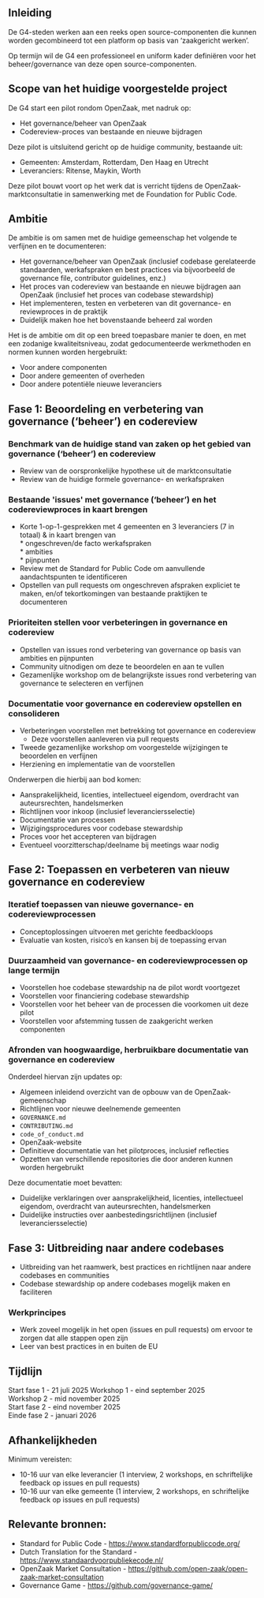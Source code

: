 
## Inleiding

De G4-steden werken aan een reeks open source-componenten die kunnen worden gecombineerd tot een platform op basis van ‘zaakgericht werken’.

Op termijn wil de G4 een professioneel en uniform kader definiëren voor het beheer/governance van deze open source-componenten.

## Scope van het huidige voorgestelde project 

De G4 start een pilot rondom OpenZaak, met nadruk op:
* Het governance/beheer van OpenZaak  
* Codereview-proces van bestaande en nieuwe bijdragen

Deze pilot is uitsluitend gericht op de huidige community, bestaande uit:
* Gemeenten: Amsterdam, Rotterdam, Den Haag en Utrecht  
* Leveranciers: Ritense, Maykin, Worth

Deze pilot bouwt voort op het werk dat is verricht tijdens de OpenZaak-marktconsultatie in samenwerking met de Foundation for Public Code. 

## Ambitie

De ambitie is om samen met de huidige gemeenschap het volgende te verfijnen en te documenteren:
* Het governance/beheer van OpenZaak (inclusief codebase gerelateerde standaarden, werkafspraken en best practices via bijvoorbeeld de governance file, contributor guidelines, enz.)  
* Het proces van codereview van bestaande en nieuwe bijdragen aan OpenZaak (inclusief het proces van codebase stewardship)  
* Het implementeren, testen en verbeteren van dit governance- en reviewproces in de praktijk   
* Duidelijk maken hoe het bovenstaande beheerd zal worden

Het is de ambitie om dit op een breed toepasbare manier te doen, en met een zodanige kwaliteitsniveau, zodat  gedocumenteerde werkmethoden en normen kunnen worden hergebruikt:
* Voor andere componenten  
* Door andere gemeenten of overheden  
* Door andere potentiële nieuwe leveranciers

## Fase 1: Beoordeling en verbetering van governance (‘beheer’) en codereview

### Benchmark van de huidige stand van zaken op het gebied van governance (‘beheer’) en codereview

* Review van de oorspronkelijke hypothese uit de marktconsultatie  
* Review van de huidige formele governance- en werkafspraken

### Bestaande 'issues' met governance (‘beheer’) en het codereviewproces in kaart brengen

* Korte 1-op-1-gesprekken met 4 gemeenten en 3 leveranciers (7 in totaal) & in kaart brengen van  
        * ongeschreven/de facto werkafspraken   
        * ambities  
        * pijnpunten  
* Review met de Standard for Public Code om aanvullende aandachtspunten te identificeren  
* Opstellen van pull requests om ongeschreven afspraken expliciet te maken, en/of tekortkomingen van bestaande praktijken te documenteren

### Prioriteiten stellen voor verbeteringen in governance en codereview

* Opstellen van issues rond verbetering van governance op basis van ambities en pijnpunten  
* Community uitnodigen om deze te beoordelen en aan te vullen  
* Gezamenlijke workshop om de belangrijkste issues rond verbetering van governance te selecteren en verfijnen

### Documentatie voor governance en codereview opstellen en consolideren

* Verbeteringen voorstellen met betrekking tot governance en codereview  
    * Deze voorstellen aanleveren via pull requests  
* Tweede gezamenlijke workshop om voorgestelde wijzigingen te beoordelen en verfijnen  
* Herziening en implementatie van de voorstellen

Onderwerpen die hierbij aan bod komen:
* Aansprakelijkheid, licenties, intellectueel eigendom, overdracht van auteursrechten, handelsmerken  
* Richtlijnen voor inkoop (inclusief leveranciersselectie)  
* Documentatie van processen  
* Wijzigingsprocedures voor codebase stewardship  
* Proces voor het accepteren van bijdragen  
* Eventueel voorzitterschap/deelname bij meetings waar nodig

## Fase 2: Toepassen en verbeteren van nieuw governance en codereview

### Iteratief toepassen van nieuwe governance- en codereviewprocessen

* Conceptoplossingen uitvoeren met gerichte feedbackloops  
* Evaluatie van kosten, risico’s en kansen bij de toepassing ervan

### Duurzaamheid van governance- en codereviewprocessen op lange termijn

* Voorstellen hoe codebase stewardship na de pilot wordt voortgezet  
* Voorstellen voor financiering codebase stewardship 
* Voorstellen voor het beheer van de processen die voorkomen uit deze pilot
* Voorstellen voor afstemming tussen de zaakgericht werken componenten 

### Afronden van hoogwaardige, herbruikbare documentatie van governance en codereview

Onderdeel hiervan zijn updates op:
* Algemeen inleidend overzicht van de opbouw van de OpenZaak-gemeenschap  
* Richtlijnen voor nieuwe deelnemende gemeenten  
* `GOVERNANCE.md`  
* `CONTRIBUTING.md`  
* `code_of_conduct.md`  
* OpenZaak-website  
* Definitieve documentatie van het pilotproces, inclusief reflecties  
* Opzetten van verschillende repositories die door anderen kunnen worden hergebruikt

Deze documentatie moet bevatten:
* Duidelijke verklaringen over aansprakelijkheid, licenties, intellectueel eigendom, overdracht van auteursrechten, handelsmerken  
* Duidelijke instructies over aanbestedingsrichtlijnen (inclusief leveranciersselectie)

## Fase 3: Uitbreiding naar andere codebases

* Uitbreiding van het raamwerk, best practices en richtlijnen naar andere codebases en communities
* Codebase stewardship op andere codebases mogelijk maken en faciliteren

### Werkprincipes 

* Werk zoveel mogelijk in het open (issues en pull requests) om ervoor te zorgen dat alle stappen open zijn
* Leer van best practices in en buiten de EU 

## Tijdlijn

Start fase 1 - 21 juli 2025 
Workshop 1 - eind september 2025  
Workshop 2 - mid november 2025  
Start fase 2 - eind november 2025  
Einde fase 2 - januari 2026  

## Afhankelijkheden

Minimum vereisten:  
- 10-16 uur van elke leverancier (1 interview, 2 workshops, en schriftelijke feedback op issues en pull requests)  
- 10-16 uur van elke gemeente (1 interview, 2 workshops, en schriftelijke feedback op issues en pull requests)

## Relevante bronnen: 

* Standard for Public Code - https://www.standardforpubliccode.org/
* Dutch Translation for the Standard - https://www.standaardvoorpubliekecode.nl/
* OpenZaak Market Consultation - https://github.com/open-zaak/open-zaak-market-consultation
* Governance Game - https://github.com/governance-game/
